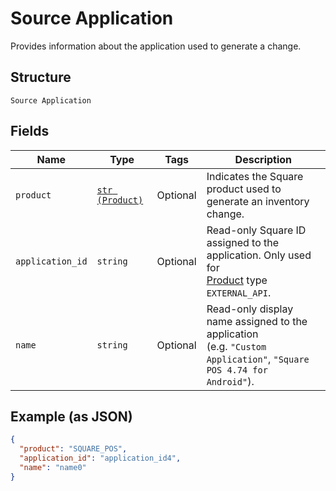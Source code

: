 
# Source Application

Provides information about the application used to generate a change.

## Structure

`Source Application`

## Fields

| Name | Type | Tags | Description |
|  --- | --- | --- | --- |
| `product` | [`str (Product)`](/doc/models/product.md) | Optional | Indicates the Square product used to generate an inventory change. |
| `application_id` | `string` | Optional | Read-only Square ID assigned to the application. Only used for<br>[Product](#type-product) type `EXTERNAL_API`. |
| `name` | `string` | Optional | Read-only display name assigned to the application<br>(e.g. `"Custom Application"`, `"Square POS 4.74 for Android"`). |

## Example (as JSON)

```json
{
  "product": "SQUARE_POS",
  "application_id": "application_id4",
  "name": "name0"
}
```

